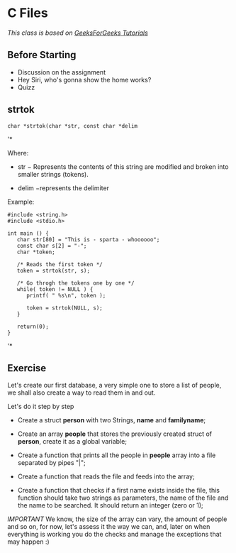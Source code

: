 # C Files
*This class is based on  [GeeksForGeeks Tutorials](https://www.geeksforgeeks.org/basics-file-handling-c/)*

## Before Starting

- Discussion on the assignment
- Hey Siri, who's gonna show the home works?
- Quizz

## strtok
    char *strtok(char *str, const char *delim

 '*

Where:

* str − Represents the contents of this string are modified and broken into smaller strings (tokens).

* delim −represents the delimiter

Example:

    #include <string.h>
    #include <stdio.h>

    int main () {
       char str[80] = "This is - sparta - whoooooo";
       const char s[2] = "-";
       char *token;

       /* Reads the first token */
       token = strtok(str, s);

       /* Go throgh the tokens one by one */
       while( token != NULL ) {
          printf( " %s\n", token );

          token = strtok(NULL, s);
       }

       return(0);
    }

'*

## Exercise
Let's create our first database, a very simple one to store a list of people, we shall also create a way to read them in and out.

Let's do it step by step

* Create a struct **person** with two Strings, **name** and **familyname**;

* Create an array **people** that stores the previously created struct of **person**, create it as a global variable;

* Create a function that prints all the people in **people** array into a file separated by pipes "|";

* Create a function that reads the file and feeds into the array;

* Create a function that checks if a first name exists inside the file, this function should take two strings as parameters, the name of the file and the name to be searched. It should return an integer (zero or 1);

*IMPORTANT*
We know, the size of the array can vary, the amount of people and so on, for now, let's assess it the way we can, and, later on when everything is working you do the checks and manage the exceptions that may happen :)
